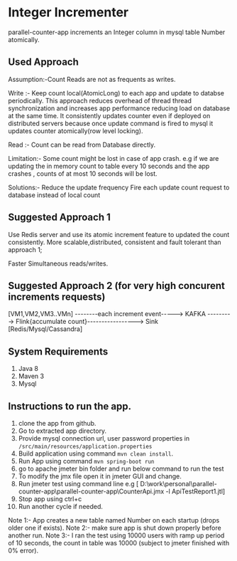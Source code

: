 # Integer Incrementer
parallel-counter-app increments an Integer column in mysql table Number atomically.

## Used Approach 

Assumption:-Count Reads are not as frequents as writes.

Write :- Keep count local(AtomicLong) to each app and update to databse periodically. 
This approach reduces overhead of thread thread synchronization and increases app performance 
reducing load on database at the same time.
It consistently updates counter even if deployed on distributed servers because once update command is fired to mysql 
it updates counter atomically(row level locking).


Read :- Count can be read from Database directly. 


Limitation:-
Some count might be lost in case of app crash.
e.g if we are updating the in memory count to table every 10 seconds and the app crashes , counts of at most 10 seconds will be lost.

Solutions:-
Reduce the update frequency 
Fire each update count request to database instead of local count


## Suggested Approach 1
Use Redis server and use its atomic increment feature to updated the count consistently. More scalable,distributed, consistent and fault tolerant than approach 1;

Faster Simultaneous reads/writes.


## Suggested Approach 2 (for very high concurent increments requests)
[VM1,VM2,VM3..VMn] --------each increment event----->  KAFKA --------->  Flink{accumulate count}-----------------> Sink [Redis/Mysql/Cassandra]  
  

## System Requirements
1. Java 8
2. Maven 3
3. Mysql 

## Instructions to run the app.

1. clone the app from github.
2. Go to extracted app directory.
3. Provide mysql connection url, user password properties in `/src/main/resources/application.properties`
4. Build application using command `mvn clean install`.
5. Run App using command `mvn spring-boot run` 
6. go to apache jmeter bin folder and run below command to run the test
7. To modify the jmx file open it in jmeter GUI and change.
8. Run jmeter test using command line e.g [ D:\work\personal\parallel-counter-app\parallel-counter-app\CounterApi.jmx  -l ApiTestReport1.jtl]
6. Stop app using ctrl+c
7. Run another cycle if needed.

Note 1:- App creates a new table named Number on each startup (drops older one if exists).
Note 2:- make sure app is shut down properly before another run.
Note 3:- I ran the test using 10000 users with ramp up period of 10 seconds, the count in table was 10000 (subject to jmeter finished with 0% error).
